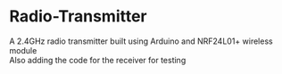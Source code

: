 # Radio-Transmitter
A 2.4GHz radio transmitter built using Arduino and NRF24L01+ wireless module\
Also adding the code for the receiver for testing
